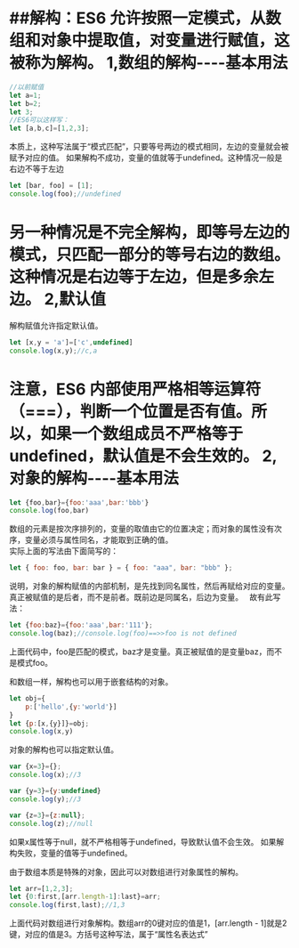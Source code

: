 ##解构：ES6 允许按照一定模式，从数组和对象中提取值，对变量进行赋值，这被称为解构。
1,数组的解构----基本用法
======================
```javascript
//以前赋值
let a=1;
let b=2;
let 3;
//ES6可以这样写：
let [a,b,c]=[1,2,3];
```
本质上，这种写法属于“模式匹配”，只要等号两边的模式相同，左边的变量就会被赋予对应的值。
如果解构不成功，变量的值就等于undefined。这种情况一般是右边不等于左边
```javascript
let [bar, foo] = [1];
console.log(foo);//undefined
```
另一种情况是不完全解构，即等号左边的模式，只匹配一部分的等号右边的数组。这种情况是右边等于左边，但是多余左边。
2,默认值
==================
解构赋值允许指定默认值。
```javascript
let [x,y = 'a']=['c',undefined]
console.log(x,y);//c,a
```
注意，ES6 内部使用严格相等运算符（===），判断一个位置是否有值。所以，如果一个数组成员不严格等于undefined，默认值是不会生效的。
2,对象的解构----基本用法
======================
```javascript
let {foo,bar}={foo:'aaa',bar:'bbb'}
console.log(foo,bar)
```
数组的元素是按次序排列的，变量的取值由它的位置决定；而对象的属性没有次序，变量必须与属性同名，才能取到正确的值。  
实际上面的写法由下面简写的：
```javascript
let { foo: foo, bar: bar } = { foo: "aaa", bar: "bbb" };
```
说明，对象的解构赋值的内部机制，是先找到同名属性，然后再赋给对应的变量。真正被赋值的是后者，而不是前者。既前边是同属名，后边为变量。  
故有此写法：
```javascript
let {foo:baz}={foo:'aaa',bar:'111'};
console.log(baz);//console.log(foo)==>>foo is not defined
```
上面代码中，foo是匹配的模式，baz才是变量。真正被赋值的是变量baz，而不是模式foo。

和数组一样，解构也可以用于嵌套结构的对象。
```javascript
let obj={
	p:['hello',{y:'world'}]
}
let {p:[x,{y}]}=obj;
console.log(x,y)
```
对象的解构也可以指定默认值。
```javascript
var {x=3}={};
console.log(x);//3

var {y=3}={y:undefined}
console.log(y);//3

var {z=3}={z:null};
console.log(z);//null
```
如果x属性等于null，就不严格相等于undefined，导致默认值不会生效。
如果解构失败，变量的值等于undefined。

由于数组本质是特殊的对象，因此可以对数组进行对象属性的解构。
```javascript
let arr=[1,2,3];
let {0:first,[arr.length-1]:last}=arr;
console.log(first,last);//1,3
```
上面代码对数组进行对象解构。数组arr的0键对应的值是1，[arr.length - 1]就是2键，对应的值是3。方括号这种写法，属于“属性名表达式”























